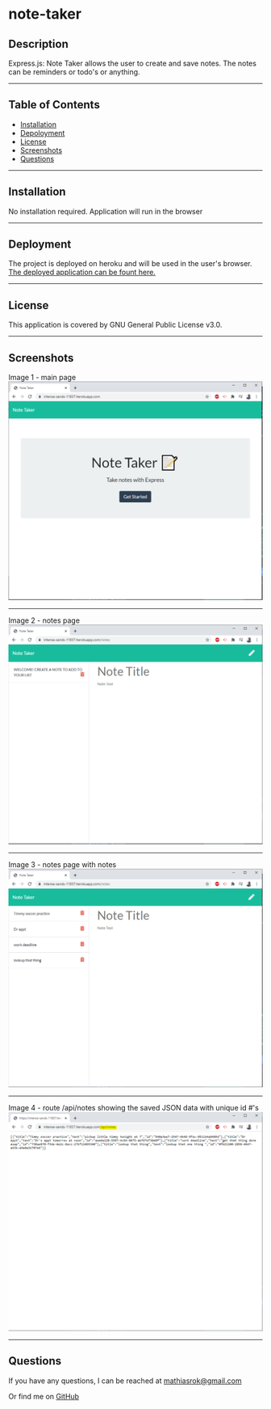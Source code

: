# note-taker

## Description
Express.js: Note Taker allows the user to create and save notes. The
notes can be reminders or todo's or anything. 

----------------------------------

## Table of Contents

* [Installation](#installation)
* [Depoloyment](#Deployment)
* [License](#license)
* [Screenshots](#Screenshots)
* [Questions](#questions)

----------------------------------
## Installation
No installation required. Application will run in the browser

---

## Deployment
The project is deployed on heroku and will be used in the user's browser. 
[The deployed application can be fount here.](https://intense-sands-11837.herokuapp.com/)

---

## License
This application is covered by GNU General Public License v3.0.

---

## Screenshots
Image 1 - main page
![main page](https://github.com/MRomano84/note-taker/blob/main/public/assets/screenshots/note_taker1.PNG)

---

Image 2 - notes page
![notes page](https://github.com/MRomano84/note-taker/blob/main/public/assets/screenshots/note_taker2.PNG)

---

Image 3 - notes page with notes
![notes page with notes](https://github.com/MRomano84/note-taker/blob/main/public/assets/screenshots/note_taker3.PNG)

---

Image 4 - route /api/notes showing the saved JSON data with unique id #'s
![JSON Data](https://github.com/MRomano84/note-taker/blob/main/public/assets/screenshots/note_taker4.PNG)

---
## Questions
If you have any questions, I can be reached at [mathiasrok@gmail.com](mathiasrok@gmail.com)

Or find me on [GitHub](https://github.com/MRomano84)